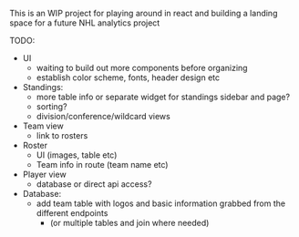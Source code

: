 This is an WIP project for playing around in react and building a landing space for a future NHL analytics project

TODO:

- UI
  - waiting to build out more components before organizing
  - establish color scheme, fonts, header design etc
- Standings:
  - more table info or separate widget for standings sidebar and page?
  - sorting?
  - division/conference/wildcard views
- Team view
  - link to rosters
- Roster
  - UI (images, table etc)
  - Team info in route (team name etc)
- Player view
  - database or direct api access?
- Database:
  - add team table with logos and basic information grabbed from the different endpoints
    - (or multiple tables and join where needed)
